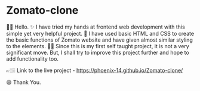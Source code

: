 # Zomato-clone

👋🏼 Hello. 
✨ I have tried my hands at frontend web development with this simple yet very helpful project.
🥪 I have used basic HTML and CSS to create the basic functions of Zomato website and have given almost similar styling to the elements.
💪🏼 Since this is my first self taught project, it is not a very significant move. But, I shall try to improve this project further and hope to add functionality too.

👉🏼 Link to the live project - https://phoenix-14.github.io/Zomato-clone/

😄 Thank You.
